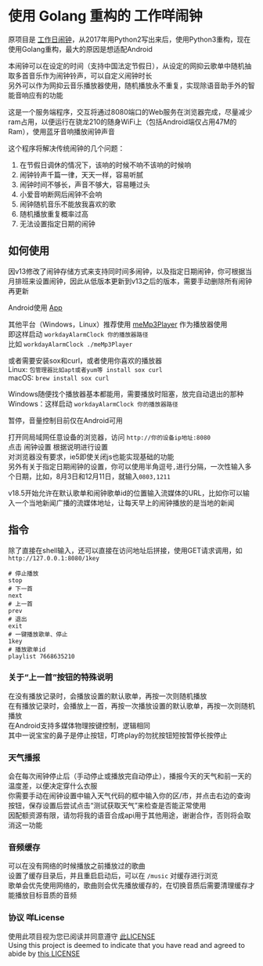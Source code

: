# 使用 Golang 重构的 工作咩闹钟  
原项目是 [工作日闹钟](https://github.com/zanjie1999/workdayAlarmClock)，从2017年用Python2写出来后，使用Python3重构，现在使用Golang重构，最大的原因是想适配Android  

本闹钟可以在设定的时间（支持中国法定节假日），从设定的网抑云歌单中随机抽取多首音乐作为闹钟铃声，可以自定义闹钟时长  
另外可以作为网抑云音乐播放器使用，随机播放永不重复，实现除语音助手外的智能音响应有的功能  

这是一个服务端程序，交互将通过8080端口的Web服务在浏览器完成，尽量减少ram占用，以便运行在骁龙210的随身WiFi上（包括Android端仅占用47M的Ram），使用蓝牙音响播放闹钟声音

这个程序将解决传统闹钟的几个问题：
1. 在节假日调休的情况下，该响的时候不响不该响的时候响
2. 闹钟铃声千篇一律，天天一样，容易听腻
3. 闹钟时间不够长，声音不够大，容易睡过头
4. 小爱音响断网后闹钟不会响
5. 闹钟随机音乐不能放我喜欢的歌
6. 随机播放重复概率过高
7. 无法设置指定日期的闹钟

## 如何使用
因v13修改了闹钟存储方式来支持同时间多闹钟，以及指定日期闹钟，你可根据当月排班来设置闹钟，因此从低版本更新到v13之后的版本，需要手动删除所有闹钟再更新

Android使用 [App](https://github.com/zanjie1999/workdayAlarmClockAndroid)  

其他平台（Windows，Linux）推荐使用 [meMp3Player](https://github.com/zanjie1999/meMp3Player) 作为播放器使用  
即这样启动 `workdayAlarmClock 你的播放器路径`  
比如 `workdayAlarmClock ./meMp3Player`

或者需要安装sox和curl，或者使用你喜欢的播放器  
Linux: `包管理器比如apt或者yum等 install sox curl`  
macOS: `brew install sox curl` 

Windows随便找个播放器基本都能用，需要播放时阻塞，放完自动退出的那种
Windows：这样启动 `workdayAlarmClock 你的播放器路径`  

暂停，音量控制目前仅在Android可用

打开同局域网任意设备的浏览器，访问 `http://你的设备ip地址:8080`  
点击 闹钟设置 根据说明进行设置  
对浏览器没有要求，ie5即使关闭js也能实现基础的功能  
另外有关于指定日期闹钟的设置，你可以使用半角逗号`,`进行分隔，一次性输入多个日期，比如，8月3日和12月11日，就输入`0803,1211`  

v18.5开始允许在默认歌单和闹钟歌单id的位置输入流媒体的URL，比如你可以输入一个当地新闻广播的流媒体地址，让每天早上的闹钟播放的是当地的新闻

## 指令
除了直接在shell输入，还可以直接在访问地址后拼接，使用GET请求调用，如 `http://127.0.0.1:8080/1key`
```shell
# 停止播放
stop
# 下一首
next
# 上一首
prev
# 退出
exit
# 一键播放歌单、停止
1key
# 播放歌单id
playlist 7668635210
```

### 关于“上一首”按钮的特殊说明
在没有播放记录时，会播放设置的默认歌单，再按一次则随机播放  
在有播放记录时，会播放上一首，再按一次播放设置的默认歌单，再按一次则随机播放  
在Android支持多媒体物理按键控制，逻辑相同  
其中一说宝宝的鼻子是停止按钮，叮咚play的勿扰按钮短按暂停长按停止


### 天气播报
会在每次闹钟停止后（手动停止或播放完自动停止），播报今天的天气和前一天的温度差，以便决定穿什么衣服  
你需要手动在闹钟设置中输入天气代码的框中输入你的区/市，并点击右边的查询按钮，保存设置后尝试点击“测试获取天气”来检查是否能正常使用  
因配额资源有限，请勿将我的语音合成api用于其他用途，谢谢合作，否则将会取消这一功能

### 音频缓存
可以在没有网络的时候播放之前播放过的歌曲  
设置了缓存目录后，并且重启启动后，可以在 `/music` 对缓存进行浏览  
歌单会优先使用网络的，歌曲则会优先播放缓存的，在切换音质后需要清理缓存才能播放目标音质的音频  

### 协议 咩License
使用此项目视为您已阅读并同意遵守 [此LICENSE](https://github.com/zanjie1999/LICENSE)   
Using this project is deemed to indicate that you have read and agreed to abide by [this LICENSE](https://github.com/zanjie1999/LICENSE)   
